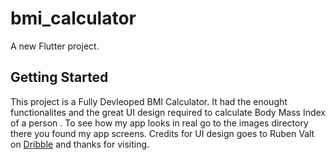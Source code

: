 # bmi_calculator

A new Flutter project.

## Getting Started

This project is a Fully Devleoped BMI Calculator. It had the enought 
functionalites and the great UI design required to calculate Body Mass
Index of a person . To see how my app looks in real go to the images
directory there you found my app screens. Credits for UI design goes
to Ruben Valt on [Dribble](https://dribbble.com/shots/4585382-Simple-BMI-Calculator/attachments/4585382?mode=media) and thanks for visiting. 


